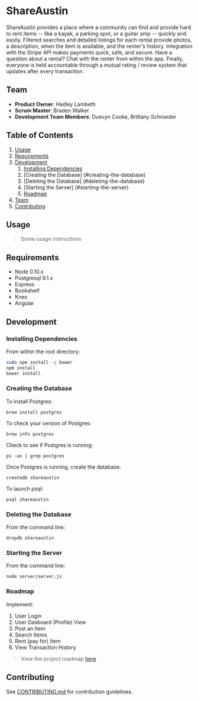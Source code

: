 # ShareAustin

ShareAustin provides a place where a community can find and provide hard to rent items -- like a kayak, a parking spot, or a guitar amp -- quickly and easily. Filtered searches and detailed listings for each rental provide photos, a description, when the item is available, and the renter's history. Integration with the Stripe API makes payments quick, safe, and secure. Have a question about a rental? Chat with the renter from within the app. Finally, everyone is held accountable through a mutual rating / review system that updates after every transaction.

## Team

  - __Product Owner__: Hadley Lambeth
  - __Scrum Master__: Braden Walker
  - __Development Team Members__: Duevyn Cooke, Brittany Schroeder

## Table of Contents

1. [Usage](#Usage)
1. [Requirements](#requirements)
1. [Development](#development)
    1. [Installing Dependencies](#installing-dependencies)
    2. [Creating the Database] (#creating-the-database)
    3. [Deleting the Database] (#deleting-the-database)
    4. [Starting the Server] (#starting-the-server)
    1. [Roadmap](#roadmap)
1. [Team](#team)
1. [Contributing](#contributing)

## Usage

> Some usage instructions

## Requirements

- Node 0.10.x
- Postgresql 9.1.x
- Express
- Bookshelf
- Knex
- Angular

## Development

### Installing Dependencies

From within the root directory:

```sh
sudo npm install -g bower
npm install
bower install
```

### Creating the Database
To install Postgres:
```
brew install postgres
```
To check your version of Postgres:
```
brew info postgres
```
Check to see if Postgres is running:
```
ps -ax | grep postgres
```
Once Postgres is running, create the database:
```
createdb shareaustin
```
To launch psql:
```
psql shareaustin
```

### Deleting the Database
From the command line:
```
dropdb shareaustin
```

### Starting the Server
From the command line:
```
node server/server.js
```


### Roadmap

Implement:
1. User Login
2. User Dasboard (Profile) View
3. Post an Item
4. Search Items
5. Rent (pay for) Item
6. View Transaction History

> View the project roadmap [here](LINK_TO_PROJECT_ISSUES)


## Contributing

See [CONTRIBUTING.md](CONTRIBUTING.md) for contribution guidelines.
